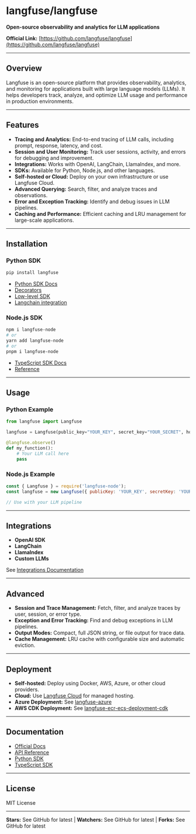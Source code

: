 # langfuse/langfuse

**Open-source observability and analytics for LLM applications**

**Official Link:** [https://github.com/langfuse/langfuse](https://github.com/langfuse/langfuse)

---

## Overview

Langfuse is an open-source platform that provides observability, analytics, and monitoring for applications built with large language models (LLMs). It helps developers track, analyze, and optimize LLM usage and performance in production environments.

---

## Features
- **Tracing and Analytics:** End-to-end tracing of LLM calls, including prompt, response, latency, and cost.
- **Session and User Monitoring:** Track user sessions, activity, and errors for debugging and improvement.
- **Integrations:** Works with OpenAI, LangChain, LlamaIndex, and more.
- **SDKs:** Available for Python, Node.js, and other languages.
- **Self-hosted or Cloud:** Deploy on your own infrastructure or use Langfuse Cloud.
- **Advanced Querying:** Search, filter, and analyze traces and observations.
- **Error and Exception Tracking:** Identify and debug issues in LLM pipelines.
- **Caching and Performance:** Efficient caching and LRU management for large-scale applications.

---

## Installation

### Python SDK
```bash
pip install langfuse
```

- [Python SDK Docs](https://langfuse.com/docs/sdk/python)
- [Decorators](https://langfuse.com/docs/sdk/python/decorators)
- [Low-level SDK](https://langfuse.com/docs/sdk/python/low-level-sdk)
- [Langchain integration](https://langfuse.com/docs/integrations/langchain/tracing)

### Node.js SDK
```bash
npm i langfuse-node
# or
yarn add langfuse-node
# or
pnpm i langfuse-node
```
- [TypeScript SDK Docs](https://langfuse.com/docs/sdk/typescript)
- [Reference](https://js.reference.langfuse.com/modules/langfuse_node.html)

---

## Usage

### Python Example
```python
from langfuse import Langfuse

langfuse = Langfuse(public_key="YOUR_KEY", secret_key="YOUR_SECRET", host="https://cloud.langfuse.com")

@langfuse.observe()
def my_function():
    # Your LLM call here
    pass
```

### Node.js Example
```javascript
const { Langfuse } = require('langfuse-node');
const langfuse = new Langfuse({ publicKey: 'YOUR_KEY', secretKey: 'YOUR_SECRET', host: 'https://cloud.langfuse.com' });

// Use with your LLM pipeline
```

---

## Integrations
- **OpenAI SDK**
- **LangChain**
- **LlamaIndex**
- **Custom LLMs**

See [Integrations Documentation](https://langfuse.com/docs/integrations)

---

## Advanced
- **Session and Trace Management:** Fetch, filter, and analyze traces by user, session, or error type.
- **Exception and Error Tracking:** Find and debug exceptions in LLM pipelines.
- **Output Modes:** Compact, full JSON string, or file output for trace data.
- **Cache Management:** LRU cache with configurable size and automatic eviction.

---

## Deployment
- **Self-hosted:** Deploy using Docker, AWS, Azure, or other cloud providers.
- **Cloud:** Use [Langfuse Cloud](https://cloud.langfuse.com) for managed hosting.
- **Azure Deployment:** See [langfuse-azure](https://github.com/pamelafox/langfuse-azure)
- **AWS CDK Deployment:** See [langfuse-ecr-ecs-deployment-cdk](https://github.com/AI4Organization/langfuse-ecr-ecs-deployment-cdk)

---

## Documentation
- [Official Docs](https://langfuse.com/docs)
- [API Reference](https://js.reference.langfuse.com/)
- [Python SDK](https://langfuse.com/docs/sdk/python)
- [TypeScript SDK](https://langfuse.com/docs/sdk/typescript)

---

## License
MIT License

---

**Stars:** See GitHub for latest | **Watchers:** See GitHub for latest | **Forks:** See GitHub for latest 